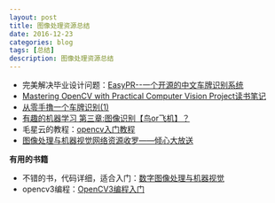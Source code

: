 ```yaml
---
layout: post
title: 图像处理资源总结
date: 2016-12-23
categories: blog
tags: [总结]
description: 图像处理资源总结
---
```


- 完美解决毕业设计问题：[EasyPR--一个开源的中文车牌识别系统](http://www.cnblogs.com/subconscious/p/3979988.html)     
- [Mastering OpenCV with Practical Computer Vision Project读书笔记](http://blog.csdn.net/jinshengtao/article/details/17883075/)  
- [从零手撸一个车牌识别(1)](https://zhuanlan.zhihu.com/p/21736960)
- [有趣的机器学习 第三章:图像识别【鸟or飞机】？](https://zhuanlan.zhihu.com/p/24524583)
- 毛星云的教程：[opencv入门教程](http://blog.csdn.net/column/details/opencv-tutorial.html)   
- [图像处理与机器视觉网络资源收罗——倾心大放送](http://blog.csdn.net/baimafujinji/article/details/32332079)

**有用的书籍**    

- 不错的书，代码详细，适合入门：[数字图像处理与机器视觉](https://book.douban.com/subject/4727015/)
- opencv3编程：[OpenCV3编程入门](https://book.douban.com/subject/26320896/)
